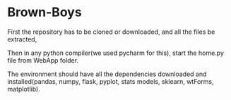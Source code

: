 # Brown-Boys

First the repository has to be cloned or downloaded, and all the files be extracted,

Then in any python compiler(we used pycharm for this), start the home.py file from WebApp folder.

The environment should have all the dependencies downloaded and installed(pandas, numpy, flask, pyplot, stats models, sklearn, wtForms, matplotlib).
